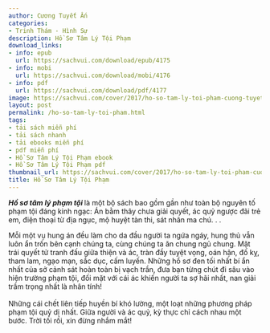 ```yaml
---
author: Cương Tuyết Ấn
categories:
- Trinh Thám - Hình Sự
description: Hồ Sơ Tâm Lý Tội Phạm
download_links:
- info: epub
  url: https://sachvui.com/download/epub/4175
- info: mobi
  url: https://sachvui.com/download/mobi/4176
- info: pdf
  url: https://sachvui.com/download/pdf/4177
image: https://sachvui.com/cover/2017/ho-so-tam-ly-toi-pham-cuong-tuyet-an.jpg
layout: post
permalink: /ho-so-tam-ly-toi-pham.html
tags:
- tải sách miễn phí
- tải sách nhanh
- tải ebooks miễn phí
- pdf miễn phí
- Hồ Sơ Tâm Lý Tội Phạm ebook
- Hồ Sơ Tâm Lý Tội Phạm pdf
thumbnail_url: https://sachvui.com/cover/2017/ho-so-tam-ly-toi-pham-cuong-tuyet-an.jpg
title: Hồ Sơ Tâm Lý Tội Phạm
---
```


 <div class="item-desc text-justify"> <p><strong><em>Hồ sơ tâm lý phạm tội </em></strong>là một bộ sách bao gồm gần như toàn bộ nguyên tố phạm tội đáng kinh ngạc: Án bằm thây chưa giải quyết, ác quỷ ngược đãi trẻ em, điện thoại từ địa ngục, mộ huyệt tàn thi, sát nhân ma chú. . .</p><p>Mỗi một vụ hung án đều làm cho da đầu người ta ngứa ngáy, hung thủ vẫn luôn ẩn trốn bên cạnh chúng ta, cùng chúng ta ăn chung ngủ chung. Mặt trái quyết tử tranh đấu giữa thiện và ác, tràn đầy tuyệt vọng, oán hận, đố kỵ, tham lam, ngạo mạn, sắc dục, cấm luyến. Những hồ sơ đen tối nhất bí ẩn nhất của sở cảnh sát hoàn toàn bị vạch trần, đưa bạn từng chút đi sâu vào hiện trường phạm tội, đối mặt với cái ác khiến người ta sợ hãi nhất, nan giải trầm trọng nhất là nhân tính!<br><br>Những cái chết liên tiếp huyền bí khó lường, một loạt những phương pháp phạm tội quỷ dị nhất. Giữa người và ác quỷ, kỳ thực chỉ cách nhau một bước. Trời tối rồi, xin đừng nhắm mắt!</p> </div>